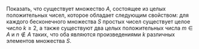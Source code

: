 Показать, что существует множество $A$, состоящее из целых положительных чисел, которое обладает следующим свойством: для каждого бесконечного множества $S$ простых чисел существует целое число $k\ge 2$, а также существуют два целых положительных числа $m\in A$  и $n\notin A$ таких, что оба являются произведениями $k$ различных элементов множества $S$.